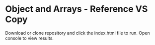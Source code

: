 # Object and Arrays - Reference VS Copy

Download or clone repository and click the index.html file to run. Open console to view results.

